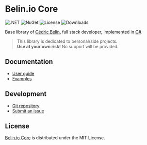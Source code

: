 # Belin.io Core
![.NET](https://badgen.net/badge/.net/%3E%3D9.0/green) ![NuGet](https://badgen.net/nuget/v/Belin.Core) ![License](https://badgen.net/badge/license/MIT/blue) ![Downloads](https://badgen.net/nuget/dt/Belin.Core)

Base library of [Cédric Belin](https://belin.io), full stack developer,
implemented in [C#](https://learn.microsoft.com/en-us/dotnet/csharp).

> This library is dedicated to personal/side projects.  
> **Use at your own risk!** No support will be provided.

## Documentation
- [User guide](https://github.com/cedx/core.net/wiki)
- [Examples](https://github.com/cedx/core.net/tree/main/example)

## Development
- [Git repository](https://github.com/cedx/core.net)
- [Submit an issue](https://github.com/cedx/core.net/issues)

## License
[Belin.io Core](https://github.com/cedx/core.net) is distributed under the MIT License.
